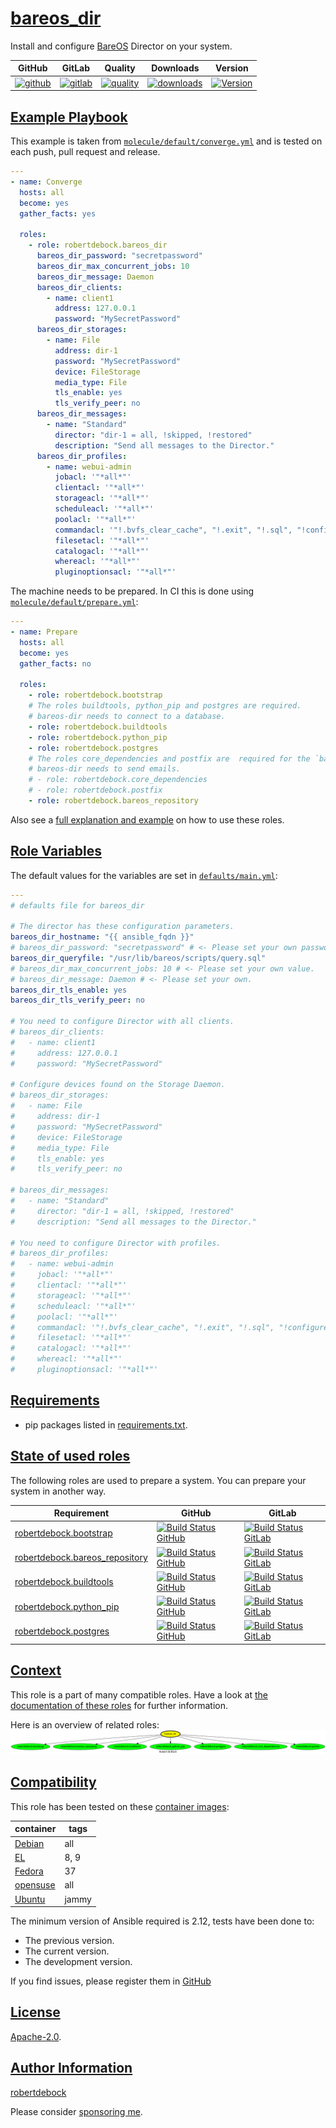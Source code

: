 # [bareos_dir](#bareos_dir)

Install and configure [BareOS](https://www.bareos.com/) Director on your system.

|GitHub|GitLab|Quality|Downloads|Version|
|------|------|-------|---------|-------|
|[![github](https://github.com/robertdebock/ansible-role-bareos_dir/workflows/Ansible%20Molecule/badge.svg)](https://github.com/robertdebock/ansible-role-bareos_dir/actions)|[![gitlab](https://gitlab.com/robertdebock-iac/ansible-role-bareos_dir/badges/master/pipeline.svg)](https://gitlab.com/robertdebock-iac/ansible-role-bareos_dir)|[![quality](https://img.shields.io/ansible/quality/63105)](https://galaxy.ansible.com/robertdebock/bareos_dir)|[![downloads](https://img.shields.io/ansible/role/d/63105)](https://galaxy.ansible.com/robertdebock/bareos_dir)|[![Version](https://img.shields.io/github/release/robertdebock/ansible-role-bareos_dir.svg)](https://github.com/robertdebock/ansible-role-bareos_dir/releases/)|

## [Example Playbook](#example-playbook)

This example is taken from [`molecule/default/converge.yml`](https://github.com/robertdebock/ansible-role-bareos_dir/blob/master/molecule/default/converge.yml) and is tested on each push, pull request and release.

```yaml
---
- name: Converge
  hosts: all
  become: yes
  gather_facts: yes

  roles:
    - role: robertdebock.bareos_dir
      bareos_dir_password: "secretpassword"
      bareos_dir_max_concurrent_jobs: 10
      bareos_dir_message: Daemon
      bareos_dir_clients:
        - name: client1
          address: 127.0.0.1
          password: "MySecretPassword"
      bareos_dir_storages:
        - name: File
          address: dir-1
          password: "MySecretPassword"
          device: FileStorage
          media_type: File
          tls_enable: yes
          tls_verify_peer: no
      bareos_dir_messages:
        - name: "Standard"
          director: "dir-1 = all, !skipped, !restored"
          description: "Send all messages to the Director."
      bareos_dir_profiles:
        - name: webui-admin
          jobacl: '"*all*"'
          clientacl: '"*all*"'
          storageacl: '"*all*"'
          scheduleacl: '"*all*"'
          poolacl: '"*all*"'
          commandacl: '"!.bvfs_clear_cache", "!.exit", "!.sql", "!configure", "!create", "!delete", "!purge", "!prune", "!sqlquery", "!umount", "!unmount", "*all*"'
          filesetacl: '"*all*"'
          catalogacl: '"*all*"'
          whereacl: '"*all*"'
          pluginoptionsacl: '"*all*"'
```

The machine needs to be prepared. In CI this is done using [`molecule/default/prepare.yml`](https://github.com/robertdebock/ansible-role-bareos_dir/blob/master/molecule/default/prepare.yml):

```yaml
---
- name: Prepare
  hosts: all
  become: yes
  gather_facts: no

  roles:
    - role: robertdebock.bootstrap
    # The roles buildtools, python_pip and postgres are required.
    # bareos-dir needs to connect to a database.
    - role: robertdebock.buildtools
    - role: robertdebock.python_pip
    - role: robertdebock.postgres
    # The roles core_dependencies and postfix are  required for the `bareos_role`: "dir".
    # bareos-dir needs to send emails.
    # - role: robertdebock.core_dependencies
    # - role: robertdebock.postfix
    - role: robertdebock.bareos_repository
```

Also see a [full explanation and example](https://robertdebock.nl/how-to-use-these-roles.html) on how to use these roles.

## [Role Variables](#role-variables)

The default values for the variables are set in [`defaults/main.yml`](https://github.com/robertdebock/ansible-role-bareos_dir/blob/master/defaults/main.yml):

```yaml
---
# defaults file for bareos_dir

# The director has these configuration parameters.
bareos_dir_hostname: "{{ ansible_fqdn }}"
# bareos_dir_password: "secretpassword" # <- Please set your own password.
bareos_dir_queryfile: "/usr/lib/bareos/scripts/query.sql"
# bareos_dir_max_concurrent_jobs: 10 # <- Please set your own value.
# bareos_dir_message: Daemon # <- Please set your own.
bareos_dir_tls_enable: yes
bareos_dir_tls_verify_peer: no

# You need to configure Director with all clients.
# bareos_dir_clients:
#   - name: client1
#     address: 127.0.0.1
#     password: "MySecretPassword"

# Configure devices found on the Storage Daemon.
# bareos_dir_storages:
#   - name: File
#     address: dir-1
#     password: "MySecretPassword"
#     device: FileStorage
#     media_type: File
#     tls_enable: yes
#     tls_verify_peer: no

# bareos_dir_messages:
#   - name: "Standard"
#     director: "dir-1 = all, !skipped, !restored"
#     description: "Send all messages to the Director."

# You need to configure Director with profiles.
# bareos_dir_profiles:
#   - name: webui-admin
#     jobacl: '"*all*"'
#     clientacl: '"*all*"'
#     storageacl: '"*all*"'
#     scheduleacl: '"*all*"'
#     poolacl: '"*all*"'
#     commandacl: '"!.bvfs_clear_cache", "!.exit", "!.sql", "!configure", "!create", "!delete", "!purge", "!prune", "!sqlquery", "!umount", "!unmount", "*all*"'
#     filesetacl: '"*all*"'
#     catalogacl: '"*all*"'
#     whereacl: '"*all*"'
#     pluginoptionsacl: '"*all*"'
```

## [Requirements](#requirements)

- pip packages listed in [requirements.txt](https://github.com/robertdebock/ansible-role-bareos_dir/blob/master/requirements.txt).

## [State of used roles](#state-of-used-roles)

The following roles are used to prepare a system. You can prepare your system in another way.

| Requirement | GitHub | GitLab |
|-------------|--------|--------|
|[robertdebock.bootstrap](https://galaxy.ansible.com/robertdebock/bootstrap)|[![Build Status GitHub](https://github.com/robertdebock/ansible-role-bootstrap/workflows/Ansible%20Molecule/badge.svg)](https://github.com/robertdebock/ansible-role-bootstrap/actions)|[![Build Status GitLab](https://gitlab.com/robertdebock-iac/ansible-role-bootstrap/badges/master/pipeline.svg)](https://gitlab.com/robertdebock-iac/ansible-role-bootstrap)|
|[robertdebock.bareos_repository](https://galaxy.ansible.com/robertdebock/bareos_repository)|[![Build Status GitHub](https://github.com/robertdebock/ansible-role-bareos_repository/workflows/Ansible%20Molecule/badge.svg)](https://github.com/robertdebock/ansible-role-bareos_repository/actions)|[![Build Status GitLab](https://gitlab.com/robertdebock-iac/ansible-role-bareos_repository/badges/master/pipeline.svg)](https://gitlab.com/robertdebock-iac/ansible-role-bareos_repository)|
|[robertdebock.buildtools](https://galaxy.ansible.com/robertdebock/buildtools)|[![Build Status GitHub](https://github.com/robertdebock/ansible-role-buildtools/workflows/Ansible%20Molecule/badge.svg)](https://github.com/robertdebock/ansible-role-buildtools/actions)|[![Build Status GitLab](https://gitlab.com/robertdebock-iac/ansible-role-buildtools/badges/master/pipeline.svg)](https://gitlab.com/robertdebock-iac/ansible-role-buildtools)|
|[robertdebock.python_pip](https://galaxy.ansible.com/robertdebock/python_pip)|[![Build Status GitHub](https://github.com/robertdebock/ansible-role-python_pip/workflows/Ansible%20Molecule/badge.svg)](https://github.com/robertdebock/ansible-role-python_pip/actions)|[![Build Status GitLab](https://gitlab.com/robertdebock-iac/ansible-role-python_pip/badges/master/pipeline.svg)](https://gitlab.com/robertdebock-iac/ansible-role-python_pip)|
|[robertdebock.postgres](https://galaxy.ansible.com/robertdebock/postgres)|[![Build Status GitHub](https://github.com/robertdebock/ansible-role-postgres/workflows/Ansible%20Molecule/badge.svg)](https://github.com/robertdebock/ansible-role-postgres/actions)|[![Build Status GitLab](https://gitlab.com/robertdebock-iac/ansible-role-postgres/badges/master/pipeline.svg)](https://gitlab.com/robertdebock-iac/ansible-role-postgres)|

## [Context](#context)

This role is a part of many compatible roles. Have a look at [the documentation of these roles](https://robertdebock.nl/) for further information.

Here is an overview of related roles:
![dependencies](https://raw.githubusercontent.com/robertdebock/ansible-role-bareos_dir/png/requirements.png "Dependencies")

## [Compatibility](#compatibility)

This role has been tested on these [container images](https://hub.docker.com/u/robertdebock):

|container|tags|
|---------|----|
|[Debian](https://hub.docker.com/repository/docker/robertdebock/debian/general)|all|
|[EL](https://hub.docker.com/repository/docker/robertdebock/enterpriselinux/general)|8, 9|
|[Fedora](https://hub.docker.com/repository/docker/robertdebock/fedora/general)|37|
|[opensuse](https://hub.docker.com/repository/docker/robertdebock/opensuse/general)|all|
|[Ubuntu](https://hub.docker.com/repository/docker/robertdebock/ubuntu/general)|jammy|

The minimum version of Ansible required is 2.12, tests have been done to:

- The previous version.
- The current version.
- The development version.

If you find issues, please register them in [GitHub](https://github.com/robertdebock/ansible-role-bareos_dir/issues)

## [License](#license)

[Apache-2.0](https://github.com/robertdebock/ansible-role-bareos_dir/blob/master/LICENSE).

## [Author Information](#author-information)

[robertdebock](https://robertdebock.nl/)

Please consider [sponsoring me](https://github.com/sponsors/robertdebock).
